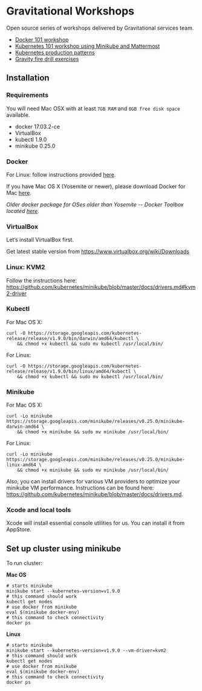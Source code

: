 # Gravitational Workshops

Open source series of workshops delivered by Gravitational services team.

* [Docker 101 workshop](docker.md)
* [Kubernetes 101 workshop using Minikube and Mattermost](k8s101.md)
* [Kubernetes production patterns](k8sprod.md)
* [Gravity fire drill exercises](firedrills.md)

## Installation

### Requirements

You will need Mac OSX with at least `7GB RAM` and `8GB free disk space` available.

* docker 17.03.2-ce
* VirtualBox
* kubectl 1.9.0
* minikube 0.25.0

### Docker

For Linux: follow instructions provided [here](https://docs.docker.com/engine/installation/linux/).

If you have Mac OS X (Yosemite or newer), please download Docker for Mac [here](https://download.docker.com/mac/stable/Docker.dmg).

*Older docker package for OSes older than Yosemite -- Docker Toolbox located [here](https://www.docker.com/products/docker-toolbox).*

### VirtualBox

Let’s install VirtualBox first.

Get latest stable version from https://www.virtualbox.org/wiki/Downloads

### Linux: KVM2

Follow the instructions here: https://github.com/kubernetes/minikube/blob/master/docs/drivers.md#kvm2-driver


### Kubectl

For Mac OS X:

    curl -O https://storage.googleapis.com/kubernetes-release/release/v1.9.0/bin/darwin/amd64/kubectl \
        && chmod +x kubectl && sudo mv kubectl /usr/local/bin/

For Linux:

    curl -O https://storage.googleapis.com/kubernetes-release/release/v1.9.0/bin/linux/amd64/kubectl \
        && chmod +x kubectl && sudo mv kubectl /usr/local/bin/

### Minikube

For Mac OS X:

    curl -Lo minikube https://storage.googleapis.com/minikube/releases/v0.25.0/minikube-darwin-amd64 \
        && chmod +x minikube && sudo mv minikube /usr/local/bin/

For Linux:

    curl -Lo minikube https://storage.googleapis.com/minikube/releases/v0.25.0/minikube-linux-amd64 \
        && chmod +x minikube && sudo mv minikube /usr/local/bin/

Also, you can install drivers for various VM providers to optimize your minikube VM performance.
Instructions can be found here: https://github.com/kubernetes/minikube/blob/master/docs/drivers.md.

### Xcode and local tools

Xcode will install essential console utilities for us. You can install it from AppStore.

## Set up cluster using minikube

To run cluster:

**Mac OS**

```
# starts minikube
minikube start --kubernetes-version=v1.9.0
# this command should work
kubectl get nodes
# use docker from minikube
eval $(minikube docker-env)
# this command to check connectivity
docker ps
```

**Linux**

```
# starts minikube
minikube start --kubernetes-version=v1.9.0 --vm-driver=kvm2
# this command should work
kubectl get nodes
# use docker from minikube
eval $(minikube docker-env)
# this command to check connectivity
docker ps
```
